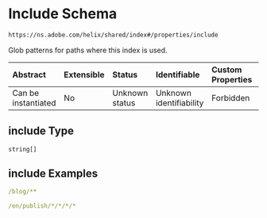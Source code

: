 # Include Schema

```txt
https://ns.adobe.com/helix/shared/index#/properties/include
```

Glob patterns for paths where this index is used.

| Abstract            | Extensible | Status         | Identifiable            | Custom Properties | Additional Properties | Access Restrictions | Defined In                                                      |
| :------------------ | :--------- | :------------- | :---------------------- | :---------------- | :-------------------- | :------------------ | :-------------------------------------------------------------- |
| Can be instantiated | No         | Unknown status | Unknown identifiability | Forbidden         | Allowed               | none                | [index.schema.json\*](index.schema.json "open original schema") |

## include Type

`string[]`

## include Examples

```yaml
/blog/**

```

```yaml
/en/publish/*/*/*/*

```

